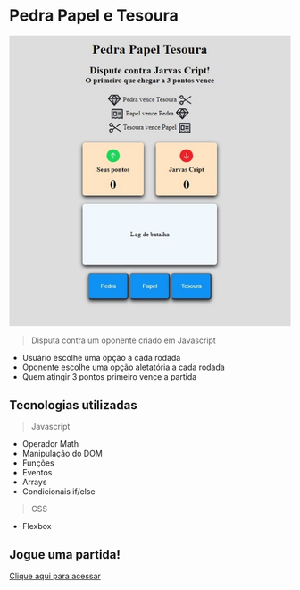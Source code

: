 # Pedra Papel e Tesoura
![preview](./imagens/preview.jpg)
> Disputa contra um oponente criado em Javascript
- Usuário escolhe uma opção a cada rodada
- Oponente escolhe uma opção aletatória a cada rodada
- Quem atingir 3 pontos primeiro vence a partida
## Tecnologias utilizadas
> Javascript
- Operador Math
- Manipulação do DOM
- Funções
- Eventos
- Arrays
- Condicionais if/else

> CSS
- Flexbox

## Jogue uma partida! 
[Clique aqui para acessar](https://lcarrati.github.io/PedraPapelTesoura/) 
